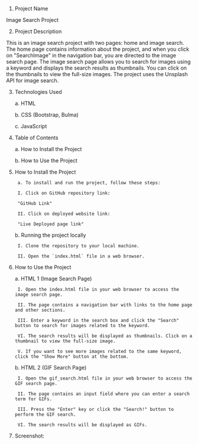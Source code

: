 1. Project Name

Image Search Project

2. Project Description

This is an image search project with two pages: home and image search. The home page contains information about the project, and when you click on "SearchImage" in the navigation bar, you are directed to the image search page. The image search page allows you to search for images using a keyword and displays the search results as thumbnails. You can click on the thumbnails to view the full-size images. The project uses the Unsplash API for image search.

3. Technologies Used

	a. HTML

	b. CSS (Bootstrap, Bulma)

	c. JavaScript

4. Table of Contents

	a. How to Install the Project
	
	b. How to Use the Project
	
5. How to Install the Project

		a. To install and run the project, follow these steps:

		I. Click on GitHub repository link:

		"GitHub Link"        

		II. Click on deployed website link:

		"Live Deployed page link"

	b. Running the project locally

		I. Clone the repository to your local machine.
		
		II. Open the `index.html` file in a web browser.

6. How to Use the Project

	a. HTML 1 (Image Search Page)
	
		I. Open the index.html file in your web browser to access the image search page.
		
		II. The page contains a navigation bar with links to the home page and other sections.
		
		III. Enter a keyword in the search box and click the "Search" button to search for images related to the keyword.
		
		VI. The search results will be displayed as thumbnails. Click on a thumbnail to view the full-size image.
		
		V. If you want to see more images related to the same keyword, click the "Show More" button at the bottom.

	b. HTML 2 (GIF Search Page)
	
		I. Open the gif_search.html file in your web browser to access the GIF search page.
		
		II. The page contains an input field where you can enter a search term for GIFs.
		
		III. Press the "Enter" key or click the "Search!" button to perform the GIF search.
		
		VI. The search results will be displayed as GIFs.

7. Screenshot:
	